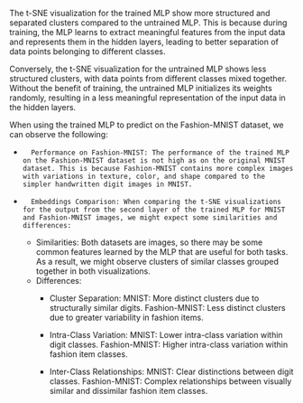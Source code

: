 The t-SNE visualization for the trained MLP show more structured and separated clusters compared to the untrained MLP. This is because during training, the MLP learns to extract meaningful features from the input data and represents them in the hidden layers, leading to better separation of data points belonging to different classes.

Conversely, the t-SNE visualization for the untrained MLP shows less structured clusters, with data points from different classes mixed together. Without the benefit of training, the untrained MLP initializes its weights randomly, resulting in a less meaningful representation of the input data in the hidden layers.

When using the trained MLP to predict on the Fashion-MNIST dataset, we can observe the following:
* 		Performance on Fashion-MNIST: The performance of the trained MLP on the Fashion-MNIST dataset is not high as on the original MNIST dataset. This is because Fashion-MNIST contains more complex images with variations in texture, color, and shape compared to the simpler handwritten digit images in MNIST.
* 		Embeddings Comparison: When comparing the t-SNE visualizations for the output from the second layer of the trained MLP for MNIST and Fashion-MNIST images, we might expect some similarities and differences:
    * Similarities: Both datasets are images, so there may be some common features learned by the MLP that are useful for both tasks. As a result, we might observe clusters of similar classes grouped together in both visualizations.
    * Differences: 		
        * Cluster Separation:
           MNIST: More distinct clusters due to structurally similar digits.
           Fashion-MNIST: Less distinct clusters due to greater variability in fashion items.

        * Intra-Class Variation:
           MNIST: Lower intra-class variation within digit classes.
           Fashion-MNIST: Higher intra-class variation within fashion item classes.

        * Inter-Class Relationships:
           MNIST: Clear distinctions between digit classes.
           Fashion-MNIST: Complex relationships between visually similar and dissimilar fashion item classes.
    










